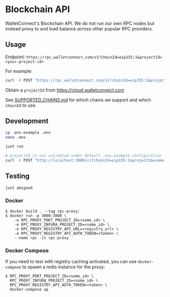 # Blockchain API

WalletConnect's Blockchain API. We do not run our own RPC nodes but instead proxy to and load balance across other popular RPC providers.

## Usage

Endpoint: `https://rpc.walletconnect.com/v1?chainId=eip155:1&projectId=<your-project-id>`

For example:

```bash
curl -X POST "https://rpc.walletconnect.com/v1?chainId=eip155:1&projectId=<your-project-id>" --data '{"id":"1","jsonrpc":"2.0","method":"eth_chainId","params":[]}'
```

Obtain a `projectId` from <https://cloud.walletconnect.com>

See [SUPPORTED_CHAINS.md](./SUPPORTED_CHAINS.md) for which chains we support and which `chainId` to use.

## Development

```bash
cp .env.example .env
nano .env
```

```bash
just run
```

```bash
# projectId is not validated under default .env.example configuration
curl -X POST "http://localhost:3000/v1?chainId=eip155:1&projectId=someid" --data '{"id":"1","jsonrpc":"2.0","method":"eth_chainId","params":[]}'
```

## Testing

```bash
just amigood
```

### Docker

```console
$ docker build . --tag rpc-proxy:
$ docker run -p 3000:3000 \
    -e RPC_PROXY_POKT_PROJECT_ID=<some_id> \
    -e RPC_PROXY_INFURA_PROJECT_ID=<some_id> \
    -e RPC_PROXY_REGISTRY_API_URL=<registry_url> \
    -e RPC_PROXY_REGISTRY_API_AUTH_TOKEN=<token> \
    --name rpc -it rpc-proxy
```

### Docker Compose

If you need to test with registry caching activated, you can use `docker-compose` to spawn a redis instance for the proxy:

```console
$ RPC_PROXY_POKT_PROJECT_ID=<some_id> \
  RPC_PROXY_INFURA_PROJECT_ID=<some_id> \
  RPC_PROXY_REGISTRY_API_AUTH_TOKEN=<token> \
  docker-compose up
```
